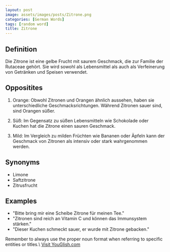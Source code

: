 ```yaml
---
layout: post
image: assets/images/posts/Zitrone.png
categories: [German Words]
tags: [random word]
title: Zitrone
---
```


## Definition

Die Zitrone ist eine gelbe Frucht mit saurem Geschmack, die zur Familie der Rutaceae gehört. Sie wird sowohl als Lebensmittel als auch als Verfeinerung von Getränken und Speisen verwendet.

## Oppositites

1. Orange: Obwohl Zitronen und Orangen ähnlich aussehen, haben sie unterschiedliche Geschmacksrichtungen. Während Zitronen sauer sind, sind Orangen süßer.

2. Süß: Im Gegensatz zu süßen Lebensmitteln wie Schokolade oder Kuchen hat die Zitrone einen sauren Geschmack.

3. Mild: Im Vergleich zu milden Früchten wie Bananen oder Äpfeln kann der Geschmack von Zitronen als intensiv oder stark wahrgenommen werden.

## Synonyms

- Limone
- Saftzitrone
- Zitrusfrucht

## Examples

- "Bitte bring mir eine Scheibe Zitrone für meinen Tee."
- "Zitronen sind reich an Vitamin C und können das Immunsystem stärken."
- "Dieser Kuchen schmeckt sauer, er wurde mit Zitrone gebacken."

Remember to always use the proper noun format when referring to specific entities or titles.\ <a id="yg-widget-0" class="youglish-widget" data-query="Zitrone" data-lang="german" data-components="8412" data-auto-start="0" data-bkg-color="theme_light" data-title="How%20to%20pronounce%20Zitrone%20in%20German"  rel="nofollow" href="https://youglish.com">Visit YouGlish.com</a><script async src="https://youglish.com/public/emb/widget.js" charset="utf-8"></script>